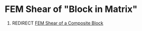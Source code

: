 # FEM Shear of "Block in Matrix"
1.  REDIRECT [FEM Shear of a Composite Block](FEM_Shear_of_a_Composite_Block.md)
